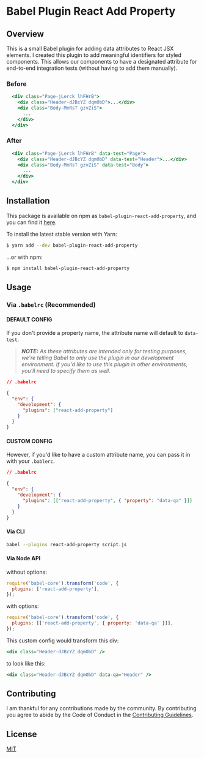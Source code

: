 # Babel Plugin React Add Property

## Overview

This is a small Babel plugin for adding data attributes to React JSX elements. I created this plugin
to add meaningful identifiers for styled components. This allows our components to have a
designated attribute for end-to-end integration tests (without having to add them manually).

### Before

```jsx
  <div class="Page-jLerck lhFHrB">
    <div class="Header-dJBcYZ dqmObD">...</div>
    <div class="Body-MnRsT gzvZiS">
      ...
    </div>
  </div>
```

### After

```jsx
  <div class="Page-jLerck lhFHrB" data-test="Page">
    <div class="Header-dJBcYZ dqmObD" data-test="Header">...</div>
    <div class="Body-MnRsT gzvZiS" data-test="Body">
      ...
    </div>
  </div>
```

## Installation

This package is available on npm as `babel-plugin-react-add-property`, and you can find it
[here](https://www.npmjs.com/package/babel-plugin-react-add-property).

To install the latest stable version with Yarn:

```sh
$ yarn add --dev babel-plugin-react-add-property
```

...or with npm:

```sh
$ npm install babel-plugin-react-add-property
```

## Usage

### Via `.babelrc` (Recommended)

#### DEFAULT CONFIG

If you don't provide a property name, the attribute name will default to `data-test`.

> _**NOTE:** As these attributes are intended only for testing purposes, we're telling Babel to only
> use the plugin in our development environment. If you'd like to use this plugin in other
> environments, you'll need to specify them as well._

```json
// .babelrc

{
  "env": {
    "development": {
      "plugins": ["react-add-property"]
    }
  }
}
```

#### CUSTOM CONFIG

However, if you'd like to have a custom attribute name, you can pass it in with your `.bablerc`.

```json
// .babelrc

{
  "env": {
    "development": {
      "plugins": [["react-add-property", { "property": "data-qa" }]]
    }
  }
}
```

#### Via CLI

```sh
babel --plugins react-add-property script.js
```

#### Via Node API

without options:

```js
require('babel-core').transform('code', {
  plugins: ['react-add-property'],
});
```

with options:

```js
require('babel-core').transform('code', {
  plugins: [['react-add-property', { property: 'data-qa' }]],
});
```

This custom config would transform this div:

```jsx
<div class="Header-dJBcYZ dqmObD" />
```

to look like this:

```jsx
<div class="Header-dJBcYZ dqmObD" data-qa="Header" />
```

## Contributing

I am thankful for any contributions made by the community. By contributing you agree to abide by
the Code of Conduct in the [Contributing Guidelines][coc].

## License

[MIT][license]

[coc]: https://github.com/alanbsmith/babel-plugin-react-add-property/blob/master/.github/CONTRIBUTING.md
[license]: https://github.com/alanbsmith/babel-plugin-react-add-property/blob/master/LICENSE
